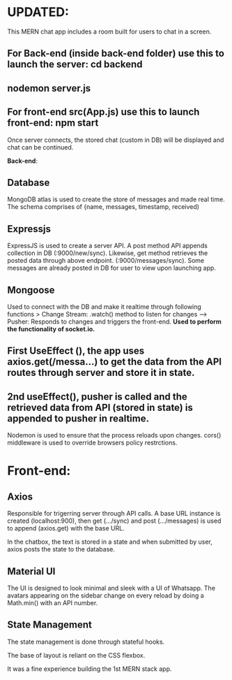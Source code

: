 # UPDATED:
This MERN chat app includes a room built for users to chat in a screen. 

## For Back-end (inside back-end folder) use this to launch the server: cd backend 
   ## nodemon server.js 
## For front-end src(App.js) use this to launch front-end: npm start

Once server connects, the stored chat (custom in DB) will be displayed and chat can be continued.

**Back-end**:
## Database 
MongoDB atlas is used to create the store of messages and made real time. The schema comprises of {name, messages, timestamp, received)

## Expressjs 
ExpressJS is used to create a server API. A post method API appends collection in DB (:9000/new/sync).
Likewise, get method retrieves the posted data through above endpoint. (:9000/messages/sync). Some messages are already posted in DB for user to view upon launching app.
          
## Mongoose
Used to connect with the DB and make it realtime through following functions
           >  Change Stream: .watch() method to listen for changes   -->   Pusher: Responds to changes and triggers the front-end. **Used to perform the functionality of socket.io.**

## First UseEffect (), the app uses axios.get(/messa...) to get the data from the API routes through server and store it in state. 
## 2nd useEffect(), pusher is called and the retrieved data from API (stored in state) is appended to pusher in realtime. 
        
Nodemon is used to ensure that the process reloads upon changes.
cors() middleware is used to override browsers policy restrctions.

# Front-end:

## Axios
Responsible for trigerring server through API calls. A base URL instance is created (localhost:900), then get (.../sync) and post (.../messages) is used to append (axios.get) with the base URL. 

In the chatbox, the text is stored in a state and when submitted by user, axios posts the state to the database.  

## Material UI
The UI is designed to look minimal and sleek with a UI of Whatsapp. The avatars appearing on the sidebar change on every reload by doing a Math.min() with an API number.

## State Management

The state management is done through stateful hooks. 

The base of layout is reliant on the CSS flexbox. 


It was a fine experience building the 1st MERN stack app.  
